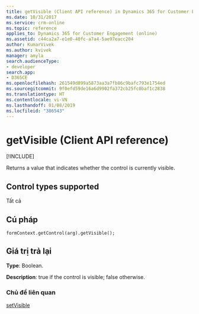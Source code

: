 ```yaml
---
title: getVisible (Client API reference) in Dynamics 365 for Customer Engagement| MicrosoftDocs
ms.date: 10/31/2017
ms.service: crm-online
ms.topic: reference
applies_to: Dynamics 365 for Customer Engagement (online)
ms.assetid: c44ca2a7-e1e0-40fc-a7a4-5ae97eacc204
author: KumarVivek
ms.author: kvivek
manager: amyla
search.audienceType:
- developer
search.app:
- D365CE
ms.openlocfilehash: 261549d899a5873aa3a7fb86c9bafc793e1754ed
ms.sourcegitcommit: 9f0efd59de16a6d9902fa372cb25fc0baf1c2838
ms.translationtype: HT
ms.contentlocale: vi-VN
ms.lasthandoff: 01/08/2019
ms.locfileid: "386543"
---
```

# <a name="getvisible-client-api-reference"></a>getVisible (Client API reference)

[!INCLUDE[](../../../../includes/cc_applies_to_update_9_0_0.md)]

Returns a value that indicates whether the control is currently visible.

## <a name="control-types-supported"></a>Control types supported

Tất cả

## <a name="syntax"></a>Cú pháp

`formContext.getControl(arg).getVisible();`

## <a name="return-value"></a>Giá trị trả lại

**Type**: Boolean.

**Description**: true if the control is visible; false otherwise.

### <a name="related-topics"></a>Chủ đề liên quan

[setVisible](setVisible.md)



